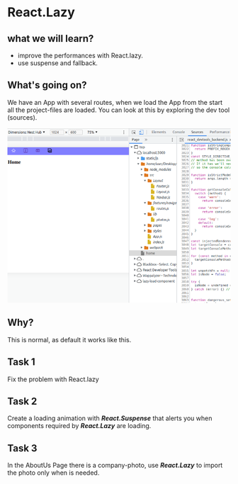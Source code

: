 
# React.Lazy

## what we will learn?

- improve the performances with React.lazy.
- use suspense and fallback.

## What's going on?

We have an App with several routes, when we load the App from the start all the project-files are loaded.
You can look at this by exploring the dev tool (sources).

![loaded files](./src/assets/images/sources.png?raw=true "loaded files")

## Why?

This is normal, as default it works like this.

## Task 1

Fix the problem with React.lazy

## Task 2

Create a loading animation with ***React.Suspense*** that alerts you when components required by ***React.Lazy*** are loading.

## Task 3

In the AboutUs Page there is a company-photo, use ***React.Lazy*** to import the photo only when is needed.
